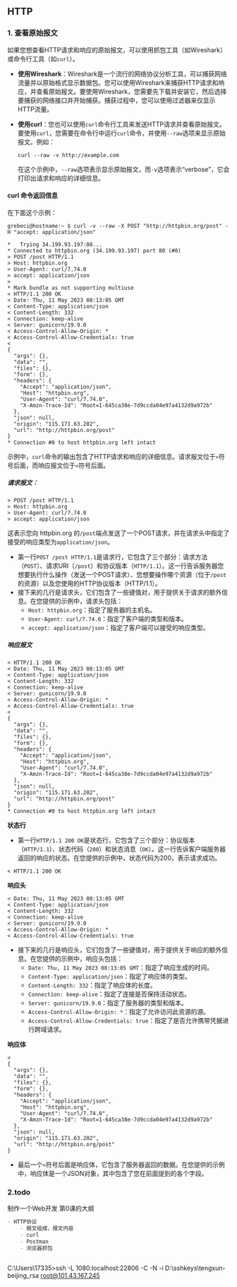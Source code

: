 ## HTTP 

### 1. 查看原始报文

如果您想查看HTTP请求和响应的原始报文，可以使用抓包工具（如Wireshark）或命令行工具（如`curl`）。

- **使用Wireshark**：Wireshark是一个流行的网络协议分析工具，可以捕获网络流量并以原始格式显示数据包。您可以使用Wireshark来捕获HTTP请求和响应，并查看原始报文。要使用Wireshark，您需要先下载并安装它，然后选择要捕获的网络接口并开始捕获。捕获过程中，您可以使用过滤器来仅显示HTTP流量。

- **使用curl**：您也可以使用`curl`命令行工具来发送HTTP请求并查看原始报文。要使用`curl`，您需要在命令行中运行`curl`命令，并使用`--raw`选项来显示原始报文。例如：

	```shell
	curl --raw -v http://example.com
	```

	在这个示例中，`--raw`选项表示显示原始报文，而`-v`选项表示“verbose”，它会打印出请求和响应的详细信息。



#### curl 命令返回信息

在下面这个示例：

```shell
grebeci@hostname:~ $ curl -v --raw -X POST "http://httpbin.org/post" -H "accept: application/json"

*   Trying 34.199.93.197:80...
* Connected to httpbin.org (34.199.93.197) port 80 (#0)
> POST /post HTTP/1.1
> Host: httpbin.org
> User-Agent: curl/7.74.0
> accept: application/json
>
* Mark bundle as not supporting multiuse
< HTTP/1.1 200 OK
< Date: Thu, 11 May 2023 08:13:05 GMT
< Content-Type: application/json
< Content-Length: 332
< Connection: keep-alive
< Server: gunicorn/19.9.0
< Access-Control-Allow-Origin: *
< Access-Control-Allow-Credentials: true
<
{
  "args": {},
  "data": "",
  "files": {},
  "form": {},
  "headers": {
    "Accept": "application/json",
    "Host": "httpbin.org",
    "User-Agent": "curl/7.74.0",
    "X-Amzn-Trace-Id": "Root=1-645ca38e-7d9ccda04e97a4132d9a972b"
  },
  "json": null,
  "origin": "115.171.63.202",
  "url": "http://httpbin.org/post"
}
* Connection #0 to host httpbin.org left intact
```

示例中，`curl`命令的输出包含了HTTP请求和响应的详细信息。请求报文位于`>`符号后面，而响应报文位于`<`符号后面。

##### **请求报文：**

```
> POST /post HTTP/1.1
> Host: httpbin.org
> User-Agent: curl/7.74.0
> accept: application/json
```

这表示您向 httpbin.org 的`/post`端点发送了一个POST请求，并在请求头中指定了接受的响应类型为`application/json`。

- 第一行`POST /post HTTP/1.1`是请求行，它包含了三个部分：请求方法（`POST`）、请求URI（`/post`）和协议版本（`HTTP/1.1`）。这一行告诉服务器您想要执行什么操作（发送一个POST请求）、您想要操作哪个资源（位于`/post`的资源）以及您使用的HTTP协议版本（HTTP/1.1）。
- 接下来的几行是请求头，它们包含了一些键值对，用于提供关于请求的额外信息。在您提供的示例中，请求头包括：
	- `Host: httpbin.org`：指定了服务器的主机名。
	- `User-Agent: curl/7.74.0`：指定了客户端的类型和版本。
	- `accept: application/json`：指定了客户端可以接受的响应类型。

##### 响应报文

```
< HTTP/1.1 200 OK
< Date: Thu, 11 May 2023 08:13:05 GMT
< Content-Type: application/json
< Content-Length: 332
< Connection: keep-alive
< Server: gunicorn/19.9.0
< Access-Control-Allow-Origin: *
< Access-Control-Allow-Credentials: true
<
{
  "args": {},
  "data": "",
  "files": {},
  "form": {},
  "headers": {
    "Accept": "application/json",
    "Host": "httpbin.org",
    "User-Agent": "curl/7.74.0",
    "X-Amzn-Trace-Id": "Root=1-645ca38e-7d9ccda04e97a4132d9a972b"
  },
  "json": null,
  "origin": "115.171.63.202",
  "url": "http://httpbin.org/post"
}
* Connection #0 to host httpbin.org left intact
```

**状态行** 

- 第一行`HTTP/1.1 200 OK`是状态行，它包含了三个部分：协议版本（`HTTP/1.1`）、状态代码（`200`）和状态消息（`OK`）。这一行告诉客户端服务器返回的响应的状态。在您提供的示例中，状态代码为200，表示请求成功。

```
< HTTP/1.1 200 OK
```

**响应头**

```
< Date: Thu, 11 May 2023 08:13:05 GMT
< Content-Type: application/json
< Content-Length: 332
< Connection: keep-alive
< Server: gunicorn/19.9.0
< Access-Control-Allow-Origin: *
< Access-Control-Allow-Credentials: true
```

- 接下来的几行是响应头，它们包含了一些键值对，用于提供关于响应的额外信息。在您提供的示例中，响应头包括：
	- `Date: Thu, 11 May 2023 08:13:05 GMT`：指定了响应生成的时间。
	- `Content-Type: application/json`：指定了响应体的类型。
	- `Content-Length: 332`：指定了响应体的长度。
	- `Connection: keep-alive`：指定了连接是否保持活动状态。
	- `Server: gunicorn/19.9.0`：指定了服务器的类型和版本。
	- `Access-Control-Allow-Origin: *`：指定了允许访问此资源的源。
	- `Access-Control-Allow-Credentials: true`：指定了是否允许携带凭据进行跨域请求。

**响应体**

```
<
{
  "args": {},
  "data": "",
  "files": {},
  "form": {},
  "headers": {
    "Accept": "application/json",
    "Host": "httpbin.org",
    "User-Agent": "curl/7.74.0",
    "X-Amzn-Trace-Id": "Root=1-645ca38e-7d9ccda04e97a4132d9a972b"
  },
  "json": null,
  "origin": "115.171.63.202",
  "url": "http://httpbin.org/post"
}
```

- 最后一个`<`符号后面是响应体，它包含了服务器返回的数据。在您提供的示例中，响应体是一个JSON对象，其中包含了您在前面提到的各个字段。



### 2.todo

制作一个Web开发 第0课的大纲

```markdown
- HTTP协议
    - 报文组成，报文内容
	- curl
	- Postman
	- 浏览器抓包
	

```

C:\Users\17335>ssh -L 1080:localhost:22806 -C -N -i D:\sshkeys\tengxun-beijing_rsa root@101.43.167.245